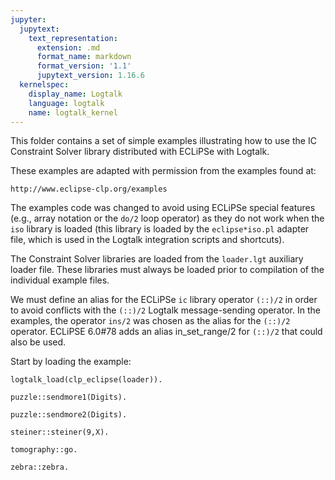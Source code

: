 ```yaml
---
jupyter:
  jupytext:
    text_representation:
      extension: .md
      format_name: markdown
      format_version: '1.1'
      jupytext_version: 1.16.6
  kernelspec:
    display_name: Logtalk
    language: logtalk
    name: logtalk_kernel
---
```


<!--
________________________________________________________________________

This file is part of Logtalk <https://logtalk.org/>  
SPDX-FileCopyrightText: 1998-2025 Paulo Moura <pmoura@logtalk.org>  
SPDX-License-Identifier: Apache-2.0

Licensed under the Apache License, Version 2.0 (the "License");
you may not use this file except in compliance with the License.
You may obtain a copy of the License at

    http://www.apache.org/licenses/LICENSE-2.0

Unless required by applicable law or agreed to in writing, software
distributed under the License is distributed on an "AS IS" BASIS,
WITHOUT WARRANTIES OR CONDITIONS OF ANY KIND, either express or implied.
See the License for the specific language governing permissions and
limitations under the License.
________________________________________________________________________
-->

This folder contains a set of simple examples illustrating how to use the IC 
Constraint Solver library distributed with ECLiPSe with Logtalk.

These examples are adapted with permission from the examples found at:

	http://www.eclipse-clp.org/examples

The examples code was changed to avoid using ECLiPSe special features (e.g., 
array notation or the `do/2` loop operator) as they do not work when the `iso` 
library is loaded (this library is loaded by the `eclipse*iso.pl` adapter 
file, which is used in the Logtalk integration scripts and shortcuts).

The Constraint Solver libraries are loaded from the `loader.lgt` auxiliary 
loader file. These libraries must always be loaded prior to compilation of 
the individual example files.

We must define an alias for the ECLiPSe `ic` library operator `(::)/2` in order 
to avoid conflicts with the `(::)/2` Logtalk message-sending operator. In the 
examples, the operator `ins/2` was chosen as the alias for the `(::)/2` operator.
ECLiPSE 6.0#78 adds an alias in_set_range/2 for `(::)/2` that could also be used.

Start by loading the example:

```logtalk
logtalk_load(clp_eclipse(loader)).
```

```logtalk
puzzle::sendmore1(Digits).
```

<!--
Digits = [9, 5, 6, 7, 1, 0, 8, 2].
-->

```logtalk
puzzle::sendmore2(Digits).
```

<!--
Digits = [9, 5, 6, 7, 1, 0, 8, 2].
-->

```logtalk
steiner::steiner(9,X).
```

<!--
X = [[1, 2, 3], [1, 4, 5], [1, 6, 7], [1, 8, 9], [2, 4, 6], [2, 5, 8], [2, 7, 9], [3, 4, 9], [3, 5, 7], [3, 6, 8], [4, 7, 8], [5, 6, 9]] ;
X = [[1, 2, 3], [1, 4, 5], [1, 6, 7], [1, 8, 9], [2, 4, 6], [2, 5, 8], [2, 7, 9], [3, 4, 9], [3, 5, 7], [3, 6, 8], [4, 7, 8], [5, 6, 9]] ;
X = [[1, 2, 3], [1, 4, 5], [1, 6, 7], [1, 8, 9], [2, 4, 6], [2, 5, 8], [2, 7, 9], [3, 4, 9], [3, 5, 7], [3, 6, 8], [5, 6, 9], [4, 7, 8]] ;
(etc)
-->


```logtalk
tomography::go.
```

<!--
    0 0 7 1 6 3 4 5 2 7 0 0
 0                         
 0                         
 8      * * * * * * * *    
 2      *             *    
 6      *   * * * *   *    
 4      *   *     *   *    
 5      *   *   * *   *    
 3      *   *         *    
 7      *   * * * * * *    
 0                         
 0                         

true.
-->

```logtalk
zebra::zebra.
```

<!--
The japanese owns the zebra
The norwegian drinks water

true.
-->

